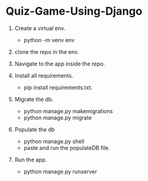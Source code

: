 # Quiz-Game-Using-Django

1. Create a virtual env.
    - python -m venv env

2. clone the repo in the env.

3. Navigate to the app inside the repo.

4. Install all requirements.
    - pip install requirements.txt.

5. Migrate the db.
    - python manage.py makemigrations
    - python manage.py migrate

6. Populate the db
    - python manage.py shell
    - paste and run the populateDB file.

7. Run the app.
    - python manage.py runserver
